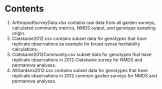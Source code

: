 # Contents
1. ArthropodSurveyData.xlsx contains raw data from all garden surveys, calculated community metrics, NMDS output, and genotype sampling origin.
2. Clatskanie2012.csv contains subset data for genotypes that have replicate observations as example for broad-sense heritability calculations.
3. Clatskanie2012Community.csv subset data for genotypes that have replicate observations in 2012 Clatskanie survey for NMDS and permanova analyses.
4. AllGardens2012.csv contains subset data for genotypes that have replicate observations in 2012 common garden surveys for NMDS and permanova analyses.
